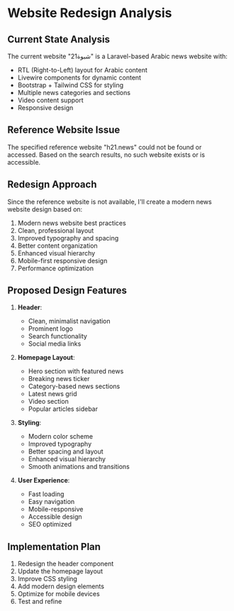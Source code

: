 # Website Redesign Analysis

## Current State Analysis
The current website "شبوة21" is a Laravel-based Arabic news website with:
- RTL (Right-to-Left) layout for Arabic content
- Livewire components for dynamic content
- Bootstrap + Tailwind CSS for styling
- Multiple news categories and sections
- Video content support
- Responsive design

## Reference Website Issue
The specified reference website "h21.news" could not be found or accessed. Based on the search results, no such website exists or is accessible.

## Redesign Approach
Since the reference website is not available, I'll create a modern news website design based on:
1. Modern news website best practices
2. Clean, professional layout
3. Improved typography and spacing
4. Better content organization
5. Enhanced visual hierarchy
6. Mobile-first responsive design
7. Performance optimization

## Proposed Design Features
1. **Header**: 
   - Clean, minimalist navigation
   - Prominent logo
   - Search functionality
   - Social media links

2. **Homepage Layout**:
   - Hero section with featured news
   - Breaking news ticker
   - Category-based news sections
   - Latest news grid
   - Video section
   - Popular articles sidebar

3. **Styling**:
   - Modern color scheme
   - Improved typography
   - Better spacing and layout
   - Enhanced visual hierarchy
   - Smooth animations and transitions

4. **User Experience**:
   - Fast loading
   - Easy navigation
   - Mobile-responsive
   - Accessible design
   - SEO optimized

## Implementation Plan
1. Redesign the header component
2. Update the homepage layout
3. Improve CSS styling
4. Add modern design elements
5. Optimize for mobile devices
6. Test and refine